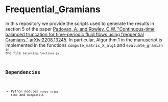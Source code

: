 # Frequential_Gramians

In this repository we provide the scripts used to generate the results in section 5 of the paper [Padovan, A. and Rowley, C.W. "Continuous-time balanced truncation for time-periodic fluid flows using frequential Gramians," arXiv:2208.13245](https://arxiv.org/pdf/2208.13245.pdf). In particular, Algorithm 1 in the manuscript is implemented in the functions `compute_matrix_X_alg1` and <code>evaluate_gramian<code> in the file <code>balancing_functions.py</code>.

## Dependencies
- Python modules `numpy` `scipy` `time` and `matplotlib`

